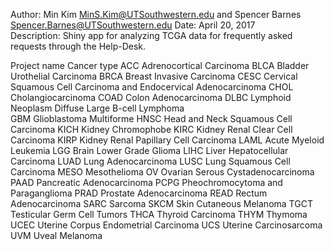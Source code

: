 Author: Min Kim <MinS.Kim@UTSouthwestern.edu> and Spencer Barnes <Spencer.Barnes@UTSouthwestern.edu>
Date: April 20, 2017    
Description: Shiny app for analyzing TCGA data for frequently asked requests through the Help-Desk.    

Project name     Cancer type
ACC		 Adrenocortical Carcinoma 
BLCA             Bladder Urothelial Carcinoma 
BRCA             Breast Invasive Carcinoma
CESC             Cervical Squamous Cell Carcinoma and Endocervical Adenocarcinoma
CHOL             Cholangiocarcinoma
COAD		 Colon Adenocarcinoma
DLBC		 Lymphoid Neoplasm Diffuse Large B-cell Lymphoma	
GBM		 Glioblastoma Multiforme
HNSC		 Head and Neck Squamous Cell Carcinoma
KICH 		 Kidney Chromophobe
KIRC	   	 Kidney Renal Clear Cell Carcinoma
KIRP 		 Kidney Renal Papillary Cell Carcinoma
LAML		 Acute Myeloid Leukemia
LGG  		 Brain Lower Grade Glioma
LIHC	         Liver Hepatocellular Carcinoma
LUAD  		 Lung Adenocarcinoma
LUSC             Lung Squamous Cell Carcinoma
MESO		 Mesothelioma
OV		 Ovarian Serous Cystadenocarcinoma
PAAD		 Pancreatic Adenocarcinoma
PCPG		 Pheochromocytoma and Paraganglioma
PRAD   		 Prostate Adenocarcinoma
READ		 Rectum Adenocarcinoma
SARC		 Sarcoma
SKCM		 Skin Cutaneous Melanoma
TGCT	 	 Testicular Germ Cell Tumors
THCA 		 Thyroid Carcinoma
THYM	 	 Thymoma
UCEC		 Uterine Corpus Endometrial Carcinoma
UCS	 	 Uterine Carcinosarcoma
UVM	 	 Uveal Melanoma

